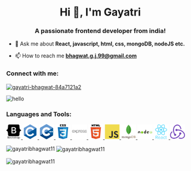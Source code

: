 <!-- ![logo](https://github.com/GAYATRIBHAGWAT11/GAYATRIBHAGWAT11/blob/main/ode.png) -->

<h1 align="center">Hi 👋, I'm Gayatri</h1>
<h3 align="center">A passionate frontend developer from india!</h3>

- 💬 Ask me about **React, javascript, html, css, mongoDB, nodeJS etc.**

- 📫 How to reach me **bhagwat.g.j.99@gmail.com**

<h3 align="left">Connect with me:</h3>
<p align="left">
<a href="https://linkedin.com/in/gayatri-bhagwat-84a7121a2" target="blank"><img align="center" src="https://raw.githubusercontent.com/rahuldkjain/github-profile-readme-generator/master/src/images/icons/Social/linked-in-alt.svg" alt="gayatri-bhagwat-84a7121a2" height="30" width="40" /></a>
</p>
<img src="https://media.tenor.com/images/7db4eaa3e47272c8e58ee018fc390b7d/tenor.gif" alt="hello">

<h3 align="left">Languages and Tools:</h3>
<p align="left"> <a href="https://getbootstrap.com" target="_blank" rel="noreferrer"> <img src="https://raw.githubusercontent.com/devicons/devicon/master/icons/bootstrap/bootstrap-plain-wordmark.svg" alt="bootstrap" width="40" height="40"/> </a> <a href="https://www.cprogramming.com/" target="_blank" rel="noreferrer"> <img src="https://raw.githubusercontent.com/devicons/devicon/master/icons/c/c-original.svg" alt="c" width="40" height="40"/> </a> <a href="https://www.w3schools.com/cpp/" target="_blank" rel="noreferrer"> <img src="https://raw.githubusercontent.com/devicons/devicon/master/icons/cplusplus/cplusplus-original.svg" alt="cplusplus" width="40" height="40"/> </a> <a href="https://www.w3schools.com/css/" target="_blank" rel="noreferrer"> <img src="https://raw.githubusercontent.com/devicons/devicon/master/icons/css3/css3-original-wordmark.svg" alt="css3" width="40" height="40"/> </a> <a href="https://expressjs.com" target="_blank" rel="noreferrer"> <img src="https://raw.githubusercontent.com/devicons/devicon/master/icons/express/express-original-wordmark.svg" alt="express" width="40" height="40"/> </a> <a href="https://www.w3.org/html/" target="_blank" rel="noreferrer"> <img src="https://raw.githubusercontent.com/devicons/devicon/master/icons/html5/html5-original-wordmark.svg" alt="html5" width="40" height="40"/> </a> <a href="https://developer.mozilla.org/en-US/docs/Web/JavaScript" target="_blank" rel="noreferrer"> <img src="https://raw.githubusercontent.com/devicons/devicon/master/icons/javascript/javascript-original.svg" alt="javascript" width="40" height="40"/> </a> <a href="https://www.mongodb.com/" target="_blank" rel="noreferrer"> <img src="https://raw.githubusercontent.com/devicons/devicon/master/icons/mongodb/mongodb-original-wordmark.svg" alt="mongodb" width="40" height="40"/> </a> <a href="https://nodejs.org" target="_blank" rel="noreferrer"> <img src="https://raw.githubusercontent.com/devicons/devicon/master/icons/nodejs/nodejs-original-wordmark.svg" alt="nodejs" width="40" height="40"/> </a> <a href="https://reactjs.org/" target="_blank" rel="noreferrer"> <img src="https://raw.githubusercontent.com/devicons/devicon/master/icons/react/react-original-wordmark.svg" alt="react" width="40" height="40"/> </a> <a href="https://redux.js.org" target="_blank" rel="noreferrer"> <img src="https://raw.githubusercontent.com/devicons/devicon/master/icons/redux/redux-original.svg" alt="redux" width="40" height="40"/> </a> </p>

<p><img align="left" src="https://github-readme-stats.vercel.app/api/top-langs?username=gayatribhagwat11&show_icons=true&locale=en&layout=compact" alt="gayatribhagwat11" /></p>

<p>&nbsp;<img align="center" src="https://github-readme-stats.vercel.app/api?username=gayatribhagwat11&show_icons=true&locale=en" alt="gayatribhagwat11" /></p>

<p><img align="center" src="https://github-readme-streak-stats.herokuapp.com/?user=gayatribhagwat11&" alt="gayatribhagwat11" /></p>
